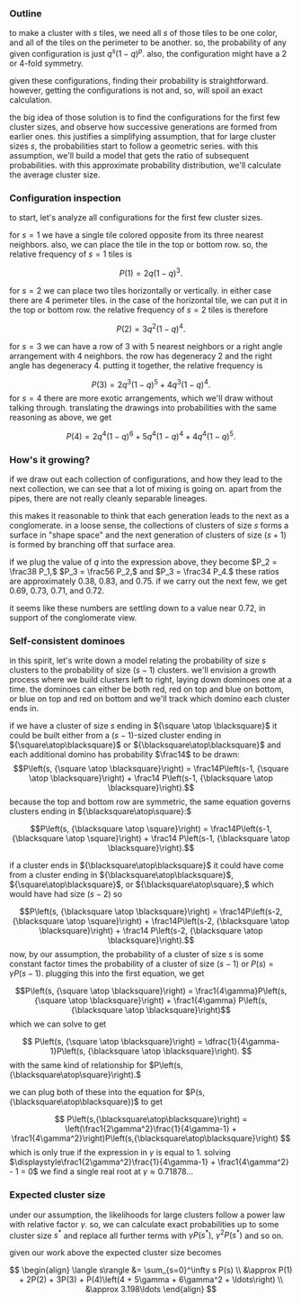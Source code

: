 

### Outline

to make a cluster with $s$ tiles, we need all $s$ of those tiles to be one color, and all of the tiles on the perimeter to be another. so, the probability of any given configuration is just $q^s(1-q)^p$. also, the configuration might have a $2$ or $4$-fold symmetry.

given these configurations, finding their probability is straightforward. however, getting the configurations is not and, so, will spoil an exact calculation.

the big idea of those solution is to find the configurations for the first few cluster sizes, and observe how successive generations are formed from earlier ones. this justifies a simplifying assumption, that for large cluster sizes $s,$ the probabilities start to follow a geometric series. with this assumption, we'll build a model that gets the ratio of subsequent probabilities. with this approximate probability distribution, we'll calculate the average cluster size.

### Configuration inspection

to start, let's analyze all configurations for the first few cluster sizes.

for $s=1$ we have a single tile colored opposite from its three nearest neighbors. also, we can place the tile in the top or bottom row. so, the relative frequency of $s=1$ tiles is 

$$ P(1) =  2q(1-q)^3. $$

for $s=2$ we can place two tiles horizontally or vertically. in either case there are $4$ perimeter tiles. in the case of the horizontal tile, we can put it in the top or bottom row. the relative frequency of $s=2$ tiles is therefore

$$ P(2) = 3q^2(1-q)^4. $$

for $s=3$ we can have a row of $3$ with $5$ nearest neighbors or a right angle arrangement with $4$ neighbors. the row has degeneracy $2$ and the right angle has degeneracy $4$. putting it together, the relative frequency is 

$$ P(3) = 2q^3(1-q)^5 + 4q^3(1-q)^4. $$
for $s=4$ there are more exotic arrangements, which we'll draw without talking through. translating the drawings into probabilities with the same reasoning as above, we get

$$ P(4) = 2q^4(1-q)^6 + 5q^4(1-q)^4 + 4q^4(1-q)^5. $$

### How's it growing?

if we draw out each collection of configurations, and how they lead to the next collection, we can see that a lot of mixing is going on. apart from the pipes, there are not really cleanly separable lineages. 

this makes it reasonable to think that each generation leads to the next as a conglomerate. in a loose sense, the collections of clusters of size $s$ forms a surface in "shape space" and the next generation of clusters of size $(s+1)$ is formed by branching off that surface area. 

if we plug the value of $q$ into the expression above, they become $P_2 = \frac38 P_1,$ $P_3 = \frac56 P_2,$ and $P_3 = \frac34 P_4.$ these ratios are approximately $0.38,$ $0.83,$ and $0.75.$ if we carry out the next few, we get $0.69,$ $0.73,$ $0.71,$ and $0.72.$ 

it seems like these numbers are settling down to a value near $0.72,$ in support of the conglomerate view.

### Self-consistent dominoes 

in this spirit, let's write down a model relating the probability of size $s$ clusters to the probability of size $(s-1)$ clusters. we'll envision a growth process where we build clusters left to right, laying down dominoes one at a time. the dominoes can either be both red, red on top and blue on bottom, or blue on top and red on bottom and we'll track which domino each cluster ends in.

if we have a cluster of size $s$ ending in ${\square \atop \blacksquare}$ it could be built either from a $(s-1)$-sized cluster ending in ${\square\atop\blacksquare}$ or ${\blacksquare\atop\blacksquare}$ and each additional domino has probability $\frac14$ to be drawn:
$$P\left(s, {\square \atop \blacksquare}\right) = \frac14P\left(s-1, {\square \atop \blacksquare}\right) + \frac14 P\left(s-1, {\blacksquare \atop \blacksquare}\right).$$    because the top and bottom row are symmetric, the same equation governs clusters ending in ${\blacksquare\atop\square}:$

$$P\left(s, {\blacksquare \atop \square}\right) = \frac14P\left(s-1, {\blacksquare \atop \square}\right) + \frac14 P\left(s-1, {\blacksquare \atop \blacksquare}\right).$$

if a cluster ends in ${\blacksquare\atop\blacksquare}$ it could have come from a cluster ending in ${\blacksquare\atop\blacksquare}$, ${\square\atop\blacksquare}$, or ${\blacksquare\atop\square},$ which would have had size $(s-2)$ so

$$P\left(s, {\blacksquare \atop \blacksquare}\right) = \frac14P\left(s-2, {\blacksquare \atop \square}\right) + \frac14P\left(s-2, {\blacksquare \atop \blacksquare}\right) + \frac14 P\left(s-2, {\blacksquare \atop \blacksquare}\right).$$
now, by our assumption, the probability of a cluster of size $s$ is some constant factor times the probability of a cluster of size $(s-1)$ or $P(s)=\gamma P(s-1).$ plugging this into the first equation, we get 

$$P\left(s, {\square \atop \blacksquare}\right) = \frac1{4\gamma}P\left(s, {\square \atop \blacksquare}\right) + \frac1{4\gamma} P\left(s, {\blacksquare \atop \blacksquare}\right)$$
which we can solve to get

$$ P\left(s, {\square \atop \blacksquare}\right) = \dfrac{1}{4\gamma-1}P\left(s, {\blacksquare \atop \blacksquare}\right). $$
with the same kind of relationship for $P\left(s,{\blacksquare\atop\square}\right).$

we can plug both of these into the equation for $P(s,{\blacksquare\atop\blacksquare})$ to get

$$ P\left(s,{\blacksquare\atop\blacksquare}\right) = \left(\frac1{2\gamma^2}\frac{1}{4\gamma-1} + \frac1{4\gamma^2}\right)P\left(s,{\blacksquare\atop\blacksquare}\right) $$
which is only true if the expression in $\gamma$ is equal to $1.$ solving $\displaystyle\frac1{2\gamma^2}\frac{1}{4\gamma-1} + \frac1{4\gamma^2} - 1 = 0$ we find a single real root at $\gamma \approx 0.71878\ldots$

### Expected cluster size

under our assumption, the likelihoods for large clusters follow a power law with relative factor $\gamma.$ so, we can calculate exact probabilities up to some cluster size $s^*$ and replace all further terms with $\gamma P(s^*),$ $\gamma^2 P(s^*)$ and so on.

given our work above the expected cluster size becomes

$$ 
	\begin{align}
		\langle s\rangle &= \sum_{s=0}^\infty s P(s) \\
		&\approx P(1) + 2P(2) + 3P(3) + P(4)\left(4 + 5\gamma + 6\gamma^2 + \ldots\right) \\
		&\approx 3.198\ldots
	\end{align}
$$
